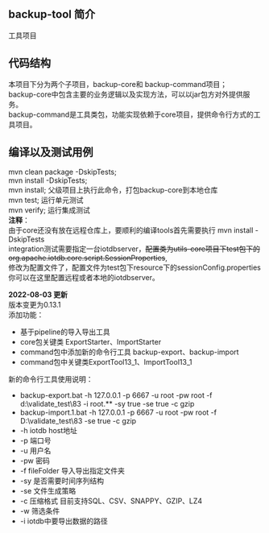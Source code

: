 ## **backup-tool 简介**
工具项目
## **代码结构**
本项目下分为两个子项目，backup-core和 backup-command项目；  
backup-core中包含主要的业务逻辑以及实现方法，可以以jar包方对外提供服务。  
backup-command是工具类包，功能实现依赖于core项目，提供命令行方式的工具项目。

## **编译以及测试用例**
mvn clean package -DskipTests;  
mvn install -DskipTests;  
mvn install; 父级项目上执行此命令，打包backup-core到本地仓库  
mvn test; 运行单元测试  
mvn verify; 运行集成测试  
**注释**：  
由于core还没有放在远程仓库上，要顺利的编译tools首先需要执行 mvn install -DskipTests  
integration测试需要指定一台iotdbserver，~~配置类为utils-core项目下test包下的org.apache.iotdb.core.script.SessionProperties~~,  
修改为配置文件了，配置文件为test包下resource下的sessionConfig.properties
你可以在这里配置远程或者本地的iotdbserver。  

**2022-08-03 更新**  
版本变更为0.13.1  
添加功能：  
- 基于pipeline的导入导出工具
- core包关键类 ExportStarter、ImportStarter
- command包中添加新的命令行工具 backup-export、backup-import
- command包中关键类ExportTool13_1、ImportTool13_1


新的命令行工具使用说明：

-  backup-export.bat -h 127.0.0.1 -p 6667 -u root -pw root -f d:\\validate_test\\83 -i root.** -sy true -se true -c gzip  
-  backup-import.1.bat -h 127.0.0.1 -p 6667 -u root -pw root -f D:\validate_test\83 -se true -c gzip
- -h iotdb host地址
- -p 端口号
- -u 用户名
- -pw 密码
- -f fileFolder 导入导出指定文件夹
- -sy 是否需要时间序列结构
- -se 文件生成策略
- -c 压缩格式  目前支持SQL、CSV、SNAPPY、GZIP、LZ4
- -w 筛选条件
- -i iotdb中要导出数据的路径
